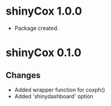 # shinyCox 1.0.0

* Package created.

# shinyCox 0.1.0

## Changes
* Added wrapper function for coxph()
* Added 'shinydashboard' option
